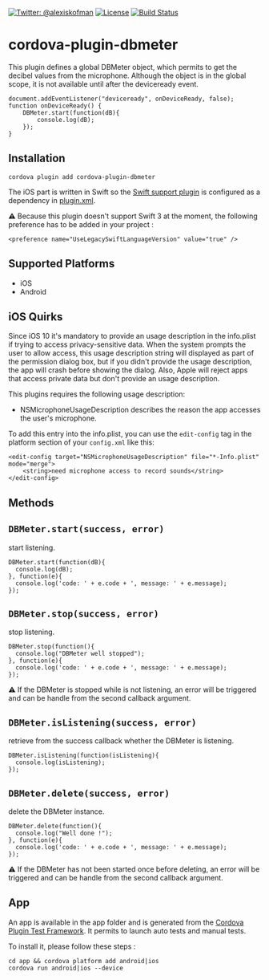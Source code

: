 [![Twitter: @alexiskofman](https://img.shields.io/badge/contact-@alexiskofman-blue.svg?style=flat)](https://twitter.com/alexiskofman)
[![License](https://img.shields.io/badge/license-apache2-green.svg?style=flat)](https://github.com/akofman/cordova-plugin-dbmeter/blob/master/LICENSE)
[![Build Status](https://travis-ci.org/akofman/cordova-plugin-dbmeter.svg?branch=master&style=flat)](https://travis-ci.org/akofman/cordova-plugin-dbmeter)

# cordova-plugin-dbmeter

This plugin defines a global DBMeter object, which permits to get the decibel values from the microphone.
Although the object is in the global scope, it is not available until after the deviceready event.

```
document.addEventListener("deviceready", onDeviceReady, false);
function onDeviceReady() {
    DBMeter.start(function(dB){
        console.log(dB);
    });
}
```

## Installation

```
cordova plugin add cordova-plugin-dbmeter
```
The iOS part is written in Swift so the [Swift support plugin](https://github.com/akofman/cordova-plugin-add-swift-support) is configured
as a dependency in [plugin.xml](https://github.com/akofman/cordova-plugin-dbmeter/blob/master/plugin.xml#L38).

:warning: Because this plugin doesn't support Swift 3 at the moment, the following preference has to be added in your project :

`<preference name="UseLegacySwiftLanguageVersion" value="true" />`

## Supported Platforms

 - iOS
 - Android

## iOS Quirks

 Since iOS 10 it's mandatory to provide an usage description in the info.plist if trying to access privacy-sensitive data. When the system prompts the user to allow access, this usage description string will displayed as part of the permission dialog box, but if you didn't provide the usage description, the app will crash before showing the dialog. Also, Apple will reject apps that access private data but don't provide an usage description.

 This plugins requires the following usage description:

 - NSMicrophoneUsageDescription describes the reason the app accesses the user's microphone.


 To add this entry into the info.plist, you can use the `edit-config` tag in the platform section of your `config.xml` like this:

```
<edit-config target="NSMicrophoneUsageDescription" file="*-Info.plist" mode="merge">
    <string>need microphone access to record sounds</string>
</edit-config>
```

## Methods

## `DBMeter.start(success, error)`
start listening.

```
DBMeter.start(function(dB){
  console.log(dB);
}, function(e){
  console.log('code: ' + e.code + ', message: ' + e.message);
});
```

## `DBMeter.stop(success, error)`
stop listening.

```
DBMeter.stop(function(){
  console.log("DBMeter well stopped");
}, function(e){
  console.log('code: ' + e.code + ', message: ' + e.message);  
});
```

:warning: If the DBMeter is stopped while is not listening, an error will be
triggered and can be handle from the second callback argument.

## `DBMeter.isListening(success, error)`
retrieve from the success callback whether
the DBMeter is listening.

```
DBMeter.isListening(function(isListening){
  console.log(isListening);
});
```

## `DBMeter.delete(success, error)`
delete the DBMeter instance.

```
DBMeter.delete(function(){
  console.log("Well done !");
}, function(e){
  console.log('code: ' + e.code + ', message: ' + e.message);  
});
```
:warning: If the DBMeter has not been started once before deleting, an error will be
triggered and can be handle from the second callback argument.

## App

An app is available in the app folder and is generated from the [Cordova Plugin Test Framework](https://github.com/apache/cordova-plugin-test-framework).
It permits to launch auto tests and manual tests.

To install it, please follow these steps :

```
cd app && cordova platform add android|ios
cordova run android|ios --device
```
